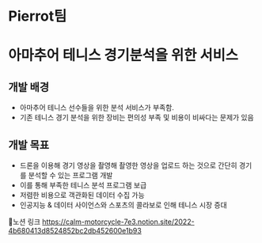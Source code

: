 # Pierrot팀
# 아마추어 테니스 경기분석을 위한 서비스

## 개발 배경
- 아마추어 테니스 선수들을 위한 분석 서비스가 부족함.
- 기존 테니스 경기 분석을 위한 장비는 편의성 부족 및 비용이 비싸다는 문제가 있음

## 개발 목표
- 드론을 이용해 경기 영상을 촬영해 촬영한 영상을 업로드 하는 것으로 간단히 경기를 분석할 수 있는 프로그램 개발
- 이를 통해 부족한 테니스 분석 프로그램 보급
- 저렴한 비용으로 객관화된 데이터 수집 가능
- 인공지능 & 데이터 사이언스와 스포츠의 콜라보로 인해 테니스 시장 증대

🔲노션 링크 https://calm-motorcycle-7e3.notion.site/2022-4b680413d8524852bc2db452600e1b93

